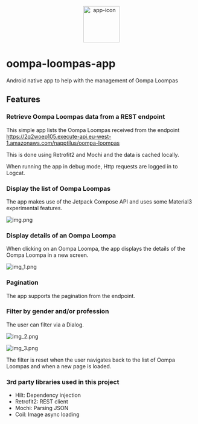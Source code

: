<p align="center">
    <img src="app/src/main/res/mipmap-mdpi/ic_launcher_foreground.webp" alt="app-icon" width="96" />
</p>

# oompa-loompas-app

Android native app to help with the management of Oompa Loompas

## Features

### Retrieve Oompa Loompas data from a REST endpoint

This simple app lists the Oompa Loompas received from the
endpoint https://2q2woep105.execute-api.eu-west-1.amazonaws.com/napptilus/oompa-loompas

This is done using Retrofit2 and Mochi and the data is cached locally.

When running the app in debug mode, Http requests are logged in to Logcat.

### Display the list of Oompa Loompas

The app makes use of the Jetpack Compose API and uses some Material3 experimental features.

![img.png](img.png)

### Display details of an Oompa Loompa

When clicking on an Oompa Loompa, the app displays the details of the Oompa Loompa in a new screen.

![img_1.png](img_1.png)

### Pagination

The app supports the pagination from the endpoint.

### Filter by gender and/or profession

The user can filter via a Dialog.

![img_2.png](img_2.png)

![img_3.png](img_3.png)

The filter is reset when the user navigates back to the list of Oompa Loompas and when a new page is
loaded.

### 3rd party libraries used in this project

- Hilt: Dependency injection
- Retrofit2: REST client
- Mochi: Parsing JSON
- Coil: Image async loading